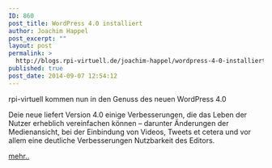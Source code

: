 ```yaml
---
ID: 860
post_title: WordPress 4.0 installiert
author: Joachim Happel
post_excerpt: ""
layout: post
permalink: >
  http://blogs.rpi-virtuell.de/joachim-happel/wordpress-4-0-installiert/
published: true
post_date: 2014-09-07 12:54:12
---
```

rpi-virtuell kommen nun in den Genuss des neuen WordPress 4.0

Deie neue liefert Version 4.0 einige Verbesserungen, die das Leben der Nutzer erheblich vereinfachen können – darunter Änderungen der Medienansicht, bei der Einbindung von Videos, Tweets et cetera und vor allem eine deutliche Verbesserungen Nutzbarkeit des Editors.

<a title="T3N artikel" href="http://t3n.de/news/wordpress-4-0-funktionen-neue-version-556971/" target="_blank">mehr..</a>

&nbsp;